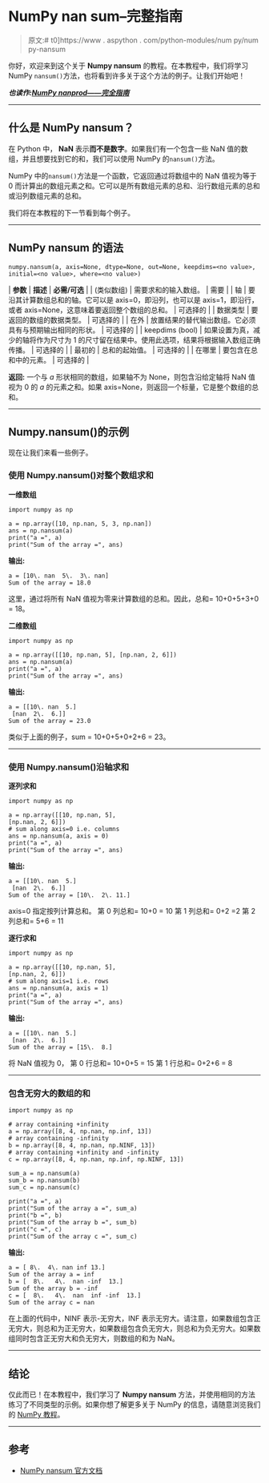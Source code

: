 # NumPy nan sum–完整指南

> 原文:# t0]https://www . aspython . com/python-modules/num py/num py-nansum

你好，欢迎来到这个关于 **Numpy nansum** 的教程。在本教程中，我们将学习 NumPy `nansum()`方法，也将看到许多关于这个方法的例子。让我们开始吧！

***也读作:[NumPy nanprod——完全指南](https://www.askpython.com/python-modules/numpy/numpy-nanprod)***

* * *

## 什么是 NumPy nansum？

在 Python 中， **NaN** 表示**而不是数字**。如果我们有一个包含一些 NaN 值的数组，并且想要找到它的和，我们可以使用 NumPy 的`nansum()`方法。

NumPy 中的`nansum()`方法是一个函数，它返回通过将数组中的 NaN 值视为等于 0 而计算出的数组元素之和。它可以是所有数组元素的总和、沿行数组元素的总和或沿列数组元素的总和。

我们将在本教程的下一节看到每个例子。

* * *

## NumPy nansum 的语法

```
numpy.nansum(a, axis=None, dtype=None, out=None, keepdims=<no value>, initial=<no value>, where=<no value>)

```

| **参数** | **描述** | **必需/可选** |
| (类似数组) | 需要求和的输入数组。 | 需要 |
| 轴 | 要沿其计算数组总和的轴。它可以是 axis=0，即沿列，也可以是 axis=1，即沿行，或者 axis=None，这意味着要返回整个数组的总和。 | 可选择的 |
| 数据类型 | 要返回的数组的数据类型。 | 可选择的 |
| 在外 | 放置结果的替代输出数组。它必须具有与预期输出相同的形状。 | 可选择的 |
| keepdims (bool) | 如果设置为真，减少的轴将作为尺寸为 1 的尺寸留在结果中。使用此选项，结果将根据输入数组正确传播。 | 可选择的 |
| 最初的 | 总和的起始值。 | 可选择的 |
| 在哪里 | 要包含在总和中的元素。 | 可选择的 |

**返回:**
一个与 *a* 形状相同的数组，如果轴不为 None，则包含沿给定轴将 NaN 值视为 0 的 *a* 的元素之和。如果 axis=None，则返回一个标量，它是整个数组的总和。

* * *

## Numpy.nansum()的示例

现在让我们来看一些例子。

### 使用 Numpy.nansum()对整个数组求和

**一维数组**

```
import numpy as np

a = np.array([10, np.nan, 5, 3, np.nan])
ans = np.nansum(a)
print("a =", a)
print("Sum of the array =", ans)

```

**输出:**

```
a = [10\. nan  5\.  3\. nan]
Sum of the array = 18.0

```

这里，通过将所有 NaN 值视为零来计算数组的总和。因此，总和= 10+0+5+3+0 = 18。

**二维数组**

```
import numpy as np

a = np.array([[10, np.nan, 5], [np.nan, 2, 6]])
ans = np.nansum(a)
print("a =", a)
print("Sum of the array =", ans)

```

**输出:**

```
a = [[10\. nan  5.]
 [nan  2\.  6.]]
Sum of the array = 23.0

```

类似于上面的例子，sum = 10+0+5+0+2+6 = 23。

* * *

### 使用 Numpy.nansum()沿轴求和

**逐列求和**

```
import numpy as np

a = np.array([[10, np.nan, 5], 
[np.nan, 2, 6]])
# sum along axis=0 i.e. columns 
ans = np.nansum(a, axis = 0)
print("a =", a)
print("Sum of the array =", ans)

```

**输出:**

```
a = [[10\. nan  5.]
 [nan  2\.  6.]]
Sum of the array = [10\.  2\. 11.]

```

axis=0 指定按列计算总和。
第 0 列总和= 10+0 = 10
第 1 列总和= 0+2 =2
第 2 列总和= 5+6 = 11

**逐行求和**

```
import numpy as np

a = np.array([[10, np.nan, 5], 
[np.nan, 2, 6]])
# sum along axis=1 i.e. rows 
ans = np.nansum(a, axis = 1)
print("a =", a)
print("Sum of the array =", ans)

```

**输出:**

```
a = [[10\. nan  5.]
 [nan  2\.  6.]]
Sum of the array = [15\.  8.]

```

将 NaN 值视为 0，
第 0 行总和= 10+0+5 = 15
第 1 行总和= 0+2+6 = 8

* * *

### 包含无穷大的数组的和

```
import numpy as np

# array containing +infinity
a = np.array([8, 4, np.nan, np.inf, 13])
# array containing -infinity
b = np.array([8, 4, np.nan, np.NINF, 13])
# array containing +infinity and -infinity
c = np.array([8, 4, np.nan, np.inf, np.NINF, 13])

sum_a = np.nansum(a)
sum_b = np.nansum(b)
sum_c = np.nansum(c)

print("a =", a)
print("Sum of the array a =", sum_a)
print("b =", b)
print("Sum of the array b =", sum_b)
print("c =", c)
print("Sum of the array c =", sum_c)

```

**输出:**

```
a = [ 8\.  4\. nan inf 13.]
Sum of the array a = inf
b = [  8\.   4\.  nan -inf  13.]
Sum of the array b = -inf
c = [  8\.   4\.  nan  inf -inf  13.]
Sum of the array c = nan

```

在上面的代码中，NINF 表示-无穷大，INF 表示无穷大。请注意，如果数组包含正无穷大，则总和为正无穷大，如果数组包含负无穷大，则总和为负无穷大。如果数组同时包含正无穷大和负无穷大，则数组的和为 NaN。

* * *

## 结论

仅此而已！在本教程中，我们学习了 **Numpy nansum** 方法，并使用相同的方法练习了不同类型的示例。如果你想了解更多关于 NumPy 的信息，请随意浏览我们的 [NumPy 教程](https://www.askpython.com/python-modules/numpy)。

* * *

## 参考

*   [NumPy nansum 官方文档](https://numpy.org/doc/stable/reference/generated/numpy.nansum.html)